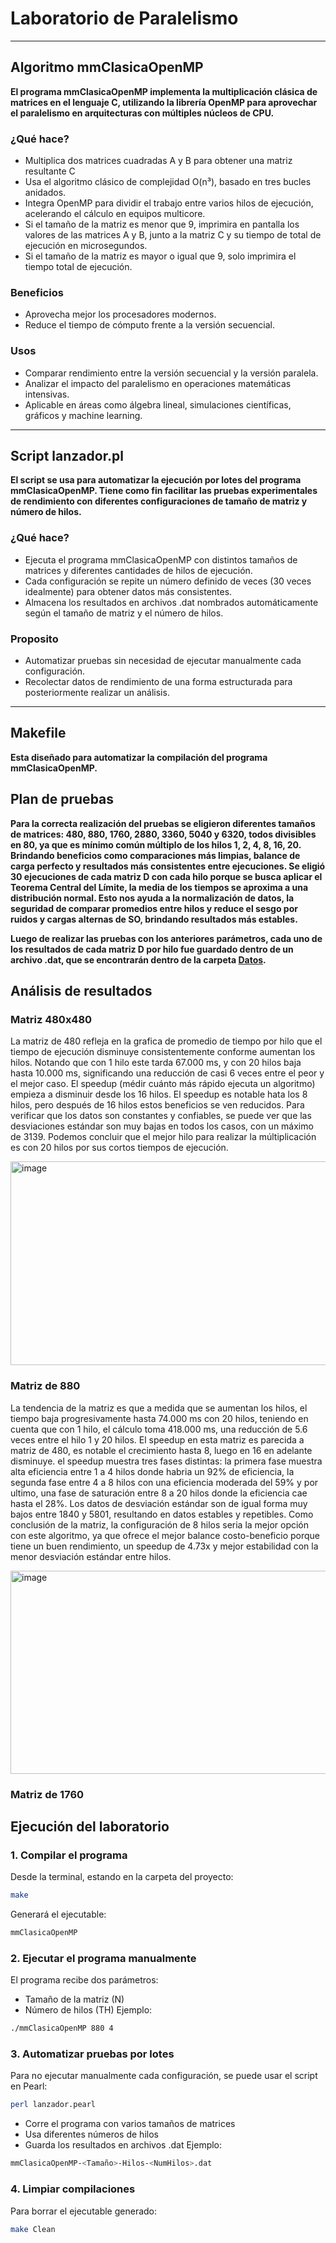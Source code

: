 # Laboratorio de Paralelismo
---
## Algoritmo mmClasicaOpenMP
**El programa mmClasicaOpenMP implementa la multiplicación clásica de matrices en el lenguaje C, utilizando la librería OpenMP
para aprovechar el paralelismo en arquitecturas con múltiples núcleos de CPU.**

### ¿Qué hace?
- Multiplica dos matrices cuadradas A y B para obtener una matriz resultante C
- Usa el algoritmo clásico de complejidad O(n³), basado en tres bucles anidados.
- Integra OpenMP para dividir el trabajo entre varios hilos de ejecución, acelerando el cálculo en equipos multicore.
- Si el tamaño de la matriz es menor que 9, imprimira en pantalla los valores de las matrices A y B, junto a la matriz
C y su tiempo de total de ejecución en microsegundos.
- Si el tamaño de la matriz es mayor o igual que 9, solo imprimira el tiempo total de ejecución.

### Beneficios
- Aprovecha mejor los procesadores modernos.
- Reduce el tiempo de cómputo frente a la versión secuencial.

### Usos
- Comparar rendimiento entre la versión secuencial y la versión paralela.
- Analizar el impacto del paralelismo en operaciones matemáticas intensivas.
- Aplicable en áreas como álgebra lineal, simulaciones científicas, gráficos y machine learning.

---

## Script lanzador.pl
**El script se usa para automatizar la ejecución por lotes del programa mmClasicaOpenMP. Tiene como fin facilitar las pruebas
experimentales de rendimiento con diferentes configuraciones de tamaño de matriz y número de hilos.**

### ¿Qué hace?
- Ejecuta el programa mmClasicaOpenMP con distintos tamaños de matrices y diferentes cantidades de hilos de ejecución.
- Cada configuración se repite un número definido de veces (30 veces idealmente) para obtener datos más consistentes.
- Almacena los resultados en archivos .dat nombrados automáticamente según el tamaño de matriz y el número de hilos.

### Proposito
- Automatizar pruebas sin necesidad de ejecutar manualmente cada configuración.
- Recolectar datos de rendimiento de una forma estructurada para posteriormente realizar un análisis.

---

## Makefile
**Esta diseñado para automatizar la compilación del programa mmClasicaOpenMP.**

## Plan de pruebas 
**Para la correcta realización del pruebas se eligieron diferentes tamaños de matrices: 480, 880, 1760, 2880, 3360, 5040 y 6320, todos divisibles en 80, ya que es mínimo común múltiplo de los hilos 1, 2, 4, 8, 16, 20.
Brindando beneficios como comparaciones más limpias, balance de carga perfecto y resultados más consistentes entre ejecuciones.
Se eligió 30 ejecuciones de cada matriz D con cada hilo porque se busca aplicar el Teorema Central del Límite, la media de los tiempos se aproxima a una distribución normal.
Esto nos ayuda a la normalización de datos, la seguridad de comparar promedios entre hilos y reduce el sesgo por ruidos y cargas alternas de SO, brindando resultados más estables.**

**Luego de realizar las pruebas con los anteriores parámetros, cada uno de los resultados de cada matriz D por hilo fue guardado dentro de un archivo .dat, que se encontrarán dentro de la carpeta [Datos](https://github.com/SergioOrtiz145/Introducci-n-a-los-Sistemas-Distribuidos/tree/main/Laboratorios/Laboratorio%20de%20Paralelismo/Datos).**

## Análisis de resultados
### Matriz 480x480
La matriz de 480 refleja en la grafica de promedio de tiempo por hilo que el tiempo de ejecución disminuye consistentemente conforme aumentan los hilos. Notando que con 1 hilo este tarda 67.000 ms, y con 20 hilos baja hasta 10.000 ms, significando una reducción de casi 6 veces entre el peor y el mejor caso. El speedup (médir cuánto más rápido ejecuta un algoritmo) empieza a disminuir desde los 16 hilos.
El speedup es notable hata los 8 hilos, pero después de 16 hilos estos beneficios se ven reducidos.
Para verificar que los datos son constantes y confiables, se puede ver que las desviaciones estándar son muy bajas en todos los casos, con un máximo de 3139.
Podemos concluir que el mejor hilo para realizar la múltiplicación es con 20 hilos por sus cortos tiempos de ejecución.

<img width="550" height="326" alt="image" src="https://github.com/user-attachments/assets/6f6bd297-38ff-44fd-b72f-7178b647d4fd" />

### Matriz de 880
La tendencia de la matriz es que a medida que se aumentan los hilos, el tiempo baja progresivamente hasta 74.000 ms con 20 hilos, teniendo en cuenta que con 1 hilo, el cálculo toma 418.000 ms, una reducción de 5.6 veces entre el hilo 1 y 20 hilos. El speedup en esta matriz es parecida a matriz de 480, es notable el crecimiento hasta 8, luego en 16 en adelante disminuye. el speedup muestra tres fases distintas: la primera fase muestra alta eficiencia entre 1 a 4 hilos donde habria un 92% de eficiencia, la segunda fase entre 4 a 8 hilos con una eficiencia moderada del 59% y por ultimo, una fase de saturación entre 8 a 20 hilos donde la eficiencia cae hasta el 28%.
Los datos de desviación estándar son de igual forma muy bajos entre 1840 y 5801, resultando en datos estables y repetibles.
Como conclusión de la matriz, la configuración de 8 hilos seria la mejor opción con este algoritmo, ya que ofrece el mejor balance costo-beneficio porque tiene un buen rendimiento, un speedup de 4.73x y mejor estabilidad con la menor desviación estándar entre hilos.

<img width="544" height="325" alt="image" src="https://github.com/user-attachments/assets/142c3cc8-db44-4137-b60a-864b59014451" />

### Matriz de 1760




## Ejecución del laboratorio
### 1. Compilar el programa
Desde la terminal, estando en la carpeta del proyecto:
```bash
make
```
Generará el ejecutable:
```bash
mmClasicaOpenMP
```
### 2. Ejecutar el programa manualmente
El programa recibe dos parámetros:
- Tamaño de la matriz (N)
- Número de hilos (TH)
Ejemplo:
```bash
./mmClasicaOpenMP 880 4
```
### 3. Automatizar pruebas por lotes
Para no ejecutar manualmente cada configuración, se puede usar el script en Pearl:
```bash
perl lanzador.pearl
```
- Corre el programa con varios tamaños de matrices
- Usa diferentes números de hilos
- Guarda los resultados en archivos .dat
Ejemplo:
```bash
mmClasicaOpenMP-<Tamaño>-Hilos-<NumHilos>.dat
```
### 4. Limpiar compilaciones
Para borrar el ejecutable generado:
```bash
make Clean
```

